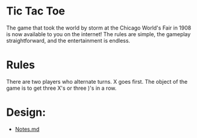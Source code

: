# Tic Tac Toe
The game that took the world by storm at the Chicago World's Fair in 1908 is now available to you on the internet! The rules are simple, the gameplay straightforward, and the entertainment is endless.

# Rules
There are two players who alternate turns. X goes first.
The object of the game is to get three X's or three )'s in a row.

# Design: 
- [Notes.md](/Notes.md)
